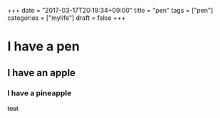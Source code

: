+++
date = "2017-03-17T20:19:34+09:00"
title = "pen"
tags = ["pen"]
categories = ["mylife"]
draft = false
+++

# I have a pen

## I have an apple

### I have a pineapple

~~test~~
